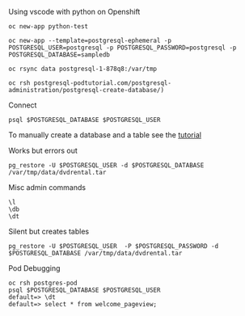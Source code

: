 Using vscode with python on Openshift

```
oc new-app python-test

oc new-app --template=postgresql-ephemeral -p POSTGRESQL_USER=postgresql -p POSTGRESQL_PASSWORD=postgresql -p POSTGRESQL_DATABASE=sampledb

oc rsync data postgresql-1-878q8:/var/tmp

oc rsh postgresql-podtutorial.com/postgresql-administration/postgresql-create-database/)
```

Connect
```
psql $POSTGRESQL_DATABASE $POSTGRESQL_USER
```
To manually create a database and a table see the 
[tutorial](https://www.postgresqltutorial.com/postgresql-administration/postgresql-create-database/)

Works but errors out
```
pg_restore -U $POSTGRESQL_USER -d $POSTGRESQL_DATABASE /var/tmp/data/dvdrental.tar
```
Misc admin commands
```
\l
\db
\dt
```

Silent but creates tables
```
pg_restore -U $POSTGRESQL_USER  -P $POSTGRESQL_PASSWORD -d $POSTGRESQL_DATABASE /var/tmp/data/dvdrental.tar
```

Pod Debugging
```
oc rsh postgres-pod
psql $POSTGRESQL_DATABASE $POSTGRESQL_USER
default=> \dt
default=> select * from welcome_pageview;
```

```
